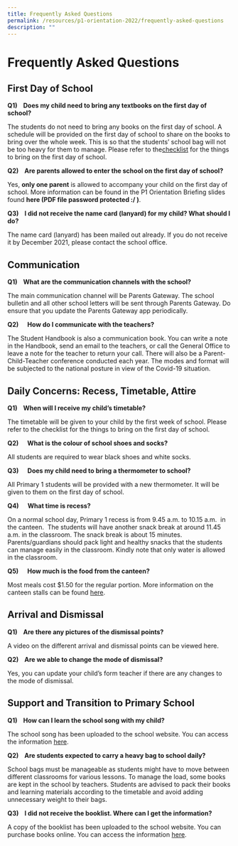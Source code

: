 ```yaml
---
title: Frequently Asked Questions
permalink: /resources/p1-orientation-2022/frequently-asked-questions
description: ""
---
```


Frequently Asked Questions
==========================

First Day of School
-------------------

**Q1)    Does my child need to bring any textbooks on the first day of school?**

The students do not need to bring any books on the first day of school. A schedule will be provided on the first day of school to share on the books to bring over the whole week. This is so that the students’ school bag will not be too heavy for them to manage. Please refer to the[checklist](/files/Checklist%20-%20Being%20prepared%20for%20school.pdf) for the things to bring on the first day of school.

  

**Q2)    Are parents allowed to enter the school on the first day of school?**

Yes, **only one parent** is allowed to accompany your child on the first day of school. More information can be found in the P1 Orientation Briefing slides found **here (PDF file password protected :/ )**.

  

**Q3)    I did not receive the name card (lanyard) for my child? What should I do?**

The name card (lanyard) has been mailed out already. If you do not receive it by December 2021, please contact the school office. 

Communication
-------------

**Q1)    What are the communication channels with the school?**

The main communication channel will be Parents Gateway. The school bulletin and all other school letters will be sent through Parents Gateway. Do ensure that you update the Parents Gateway app periodically.

  

**Q2)      How do I communicate with the teachers?**

The Student Handbook is also a communication book. You can write a note in the Handbook, send an email to the teachers, or call the General Office to leave a note for the teacher to return your call. There will also be a Parent-Child-Teacher conference conducted each year. The modes and format will be subjected to the national posture in view of the Covid-19 situation.  

Daily Concerns: Recess, Timetable, Attire
-----------------------------------------

**Q1)    When will I receive my child’s timetable?**

The timetable will be given to your child by the first week of school. Please refer to the checklist for the things to bring on the first day of school.

**Q2)      What is the colour of school shoes and socks?**

All students are required to wear black shoes and white socks.   

**Q3)      Does my child need to bring a thermometer to school?**

All Primary 1 students will be provided with a new thermometer. It will be given to them on the first day of school.   

**Q4)      What time is recess?**

On a normal school day, Primary 1 recess is from 9.45 a.m. to 10.15 a.m.  in the canteen.  The students will have another snack break at around 11.45 a.m. in the classroom. The snack break is about 15 minutes. Parents/guardians should pack light and healthy snacks that the students can manage easily in the classroom. Kindly note that only water is allowed in the classroom.  

  

**Q5)      How much is the food from the canteen?**

Most meals cost $1.50 for the regular portion. More information on the canteen stalls can be found [here](/canteen-menu/stall-no-1-cold-drinks-n-fruits-stall).      

Arrival and Dismissal
---------------------

**Q1)    Are there any pictures of the dismissal points?**

A video on the different arrival and dismissal points can be viewed here.

  

**Q2)    Are we able to change the mode of dismissal?**

Yes, you can update your child’s form teacher if there are any changes to the mode of dismissal. 

Support and Transition to Primary School
----------------------------------------

**Q1)    How can I learn the school song with my child?**  

The school song has been uploaded to the school website. You can access the information [here](/about-us/school-info/school-song).

  

**Q2)    Are students expected to carry a heavy bag to school daily?**

School bags must be manageable as students might have to move between different classrooms for various lessons. To manage the load, some books are kept in the school by teachers. Students are advised to pack their books and learning materials according to the timetable and avoid adding unnecessary weight to their bags. 

  

**Q3)    I did not receive the booklist. Where can I get the information?**

A copy of the booklist has been uploaded to the school website. You can purchase books online. You can access the information [here](/files/AGPS%20P1%20Booklist%202022.pdf).